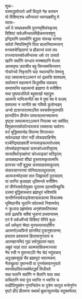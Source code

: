 शुकः-   
यस्माद्धर्मात्परो धर्मो विद्यते नेह कश्चन  
यो विशिष्टश्च धर्मेभ्यस्तं भवान्प्रब्रवीतु मे  
व्यासः-   
धर्मं ते सम्प्रवक्ष्यामि पुराणमृषिसंस्कृतम्  
विशिष्टं सर्वधर्मेभ्यस्तमिहैकमनाश्शृणु  
इन्द्रियाणि प्रमाथीनि बुद्ध्या संयच्छ यत्नतः  
सर्वतो निष्पतिष्णूनि पिता बालानिवात्मजान्  
मनसश्चेन्द्रियाणां च ह्यैकाग्र्यं परमं तपः  
तज्ज्यायस्सर्वधर्मेभ्यस्स धर्मः पर उच्यते  
खानि सर्वाणि सन्धाय मनष्षष्ठानि मेधया  
आत्मतृप्त उपासीत बहु चिन्त्यमचिन्तयन्  
गोचरेभ्यो निवृत्तानि यदा स्थास्यन्ति वेश्मसु  
तदा त्वमात्मनाऽऽत्मानं परं द्रक्ष्यसि शाश्वतम्  
सर्वात्मानं महात्मानं विधूममिव पावकम्  
सम्पश्यन्ति महात्मानो ब्राह्मणा ये मनीषिणः  
यथा पुष्पफलोपेतो बहुशाखो महाद्रुमः  
आत्मनो नाभिजानीते क्व मे पुष्पं क्व मे फलम्  
एवमात्मा न जानीते क्व गमिष्ये कुतोन्वहम्  
अन्यो ह्यत्रान्तरात्माऽस्ति यस्सर्वमनुपश्यति  
ज्ञानदीपेन दीप्तेन पश्यत्यात्मानमात्मना  
दृष्ट्वा त्वमात्मनाऽऽत्मानं निरात्मा भव सर्ववित्  
विमुक्तस्सर्वपापेभ्यस्त्वचं त्यक्तत्वा यथोरगः  
परां बुद्धिमवाप्येह विपाप्मा विगतज्वरः  
सर्वतःप्रवहां घोरां नदीं लोकप्रवाहिनीम्  
पञ्चेन्द्रियग्राहवतीं मनस्सङ्कल्परोधसम्  
लोभमोहतृणच्छन्नां कामक्रोधसरीसृपाम्  
सत्यतीर्थानृतक्षोभां क्रोधपङ्कां सरिद्वराम्  
अव्यक्तप्रभवां शीघ्रां दुस्तरामकृतात्मभिः  
प्रतरस्व नदीं बुद्ध्या कामग्राहसमाकुलाम्  
संसारसागरगमां योनिपातालदुस्तराम्  
आत्मजन्मोद्भवां तात जिह्वावर्तां दुरासदाम्  
यां तरन्ति कृतप्रज्ञा धृतिमन्तो मनीषिणः  
तां तीर्णस्सर्वतोमुक्तः पूतात्मा ह्यात्मविच्छुचिः  
उत्तमां बुद्धिमास्थाय ब्रह्मभूयं भविष्यसि  
सन्तीर्णस्सर्वसङ्केशान्प्रसन्नात्मा विकल्मषः  
भूमिष्ठानीव भूतानि पर्वतस्थो निशामयेत्  
न क्रुध्यन्न प्रहृष्यंश्च अनृशंसमतिस्तथा  
ततो द्रक्ष्यसि सर्वेषां भूतानां प्रभवाप्ययम्  
एनं वै सर्वधर्मेभ्यो विशिष्टं मेनिरे बुधाः  
धर्मं धर्मभृतां श्रेष्ठा मुनयस्तत्त्वदर्शिनः  
आत्मनोऽव्ययिनो ज्ञानमिदं पुत्रानुशासनम्  
प्रयताय प्रवक्तव्यं हितायानुगताय च  
आत्मज्ञानमिदं गुह्यं सर्वगुह्यतमं महत्  
अब्रुवं यदहं तात आत्मसाक्षिकमञ्जसा  
नैव स्त्री न पुमान्वाऽपि नैव चेदं नपुंसकम्  
अदुःखमसुखं चैव ब्रह्मभूतं भवात्मकम्  
नैतच्छ्रुत्वा पुमान्स्त्री वा पुनर्भवमवाप्नुयाते  
स्वभावप्रतिपत्त्यर्थमेतद्धर्मं विधीयते  
यथा मतानि सर्वाणि न चैतानि यथा तथा  
कथितानि मया पुत्र भवन्ति न भवन्ति च  
तत्प्रीतियुक्तेन गुणान्वितेन वा पुत्रेण सत्पुत्र मनोनुगेन  
पृष्टो हीदं प्रीतमना यथार्थं ब्रूयात्सुतस्येह यदुक्तमेतत्   
